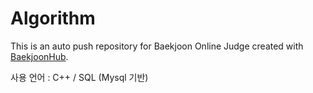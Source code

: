# Algorithm
This is an auto push repository for Baekjoon Online Judge created with [BaekjoonHub](https://github.com/BaekjoonHub/BaekjoonHub).

사용 언어 : C++ / SQL (Mysql 기반)
